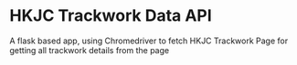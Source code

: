 # HKJC Trackwork Data API
A flask based app, using Chromedriver to fetch HKJC Trackwork Page for getting all trackwork details from the page
